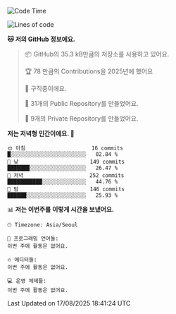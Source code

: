   <!--START_SECTION:waka-->
![Code Time](http://img.shields.io/badge/Code%20Time-1%2C094%20hrs%2016%20mins-blue)

![Lines of code](https://img.shields.io/badge/%EC%A0%80%EB%8A%94%20%EC%97%AC%ED%83%9C%EA%B9%8C%EC%A7%80%20-442.8%20thousand%20%EC%A4%84%EC%9D%98%20%EC%BD%94%EB%93%9C%EB%A5%BC%20%EC%9E%91%EC%84%B1%ED%96%88%EC%96%B4%EC%9A%94.-blue)

**🐱 저의 GitHub 정보에요.** 

> 📦 GitHub의 35.3 kB만큼의 저장소를 사용하고 있어요. 
 > 
> 🏆 78 만큼의 Contributions을 2025년에 했어요
 > 
> 💼 구직중이에요.
 > 
> 📜 31개의 Public Repository를 만들었어요. 
 > 
> 🔑 9개의 Private Repository를 만들었어요. 
 > 
**저는 저녁형 인간이에요. 🦉** 

```text
🌞 아침                     16 commits          █░░░░░░░░░░░░░░░░░░░░░░░░   02.84 % 
🌆 낮　                     149 commits         ███████░░░░░░░░░░░░░░░░░░   26.47 % 
🌃 저녁                     252 commits         ███████████░░░░░░░░░░░░░░   44.76 % 
🌙 밤　                     146 commits         ██████░░░░░░░░░░░░░░░░░░░   25.93 % 
```


📊 **저는 이번주를 이렇게 시간을 보냈어요.** 

```text
🕑︎ Timezone: Asia/Seoul

💬 프로그래밍 언어들: 
이번 주에 활동은 없어요.

🔥 에디터들: 
이번 주에 활동은 없어요.

💻 운영 체제들: 
이번 주에 활동은 없어요.
```


 Last Updated on 17/08/2025 18:41:24 UTC
<!--END_SECTION:waka-->
